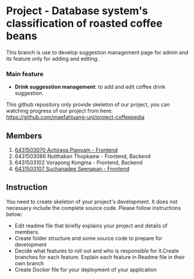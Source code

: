 # Project - Database system's classification of roasted coffee beans

This branch is use to develop suggestion management page for admin and its feature only for adding and editing.

### Main feature

- **Drink suggesstion management**: to add and edit coffee drink suggestion.

This github repository only provide skeleton of our project, you can watching progress of our project from here: https://github.com/maefahluang-uni/project-coffeepedia

## Members

1. [6431503070 Achiraya Pianyam - Frontend](https://github.com/Achiraya20)
2. 6431503086 Nutthakan Thopkaew - Frontend, Backend
3. 6431503102 Vorapong Kongma - Frontend, Backend
4. [6431503107 Suchanadee Seenapan - Frontend](https://github.com/jiji456)

## Instruction

You need to create skeleton of your project's development. It does not necessary include the complete source code. Please follow instructions below:

- Edit readme file that briefly explains your project and details of members.​
- Create folder structure and some source code to prepare for development
- Decide what features to roll out and who is responsible for it.​ Create branches for each feature. Explain each feature in Readme file in their own branch​
- Create Docker file for your deployment of your application
